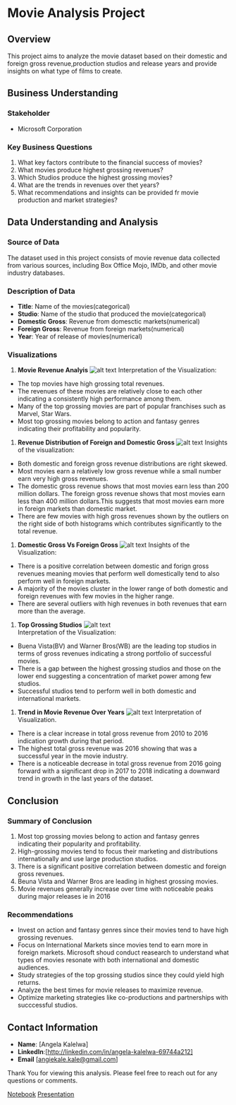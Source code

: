 # Movie Analysis Project

## Overview
This project aims to analyze the movie dataset based on their domestic and foreign gross revenue,production studios and release years and provide insights on what type of films to create.

## Business Understanding
### Stakeholder
- Microsoft Corporation

### Key Business Questions 
1. What key factors contribute to the financial success of movies?
2. What movies produce highest grossing revenues?
3. Which Studios produce the highest grossing movies?
4. What are the trends in revenues over thet years?
5. What recommendations and insights can be provided fr movie production and market strategies?

## Data Understanding and Analysis
### Source of Data
The dataset used in this project consists of movie revenue data collected from various sources, including Box Office Mojo, IMDb, and other movie industry databases.

### Description of Data
- **Title**: Name of the movies(categorical)
- **Studio**: Name of the studio that produced the movie(categorical)
- **Domestic Gross**: Revenue from domesctic markets(numerical)
- **Foreign Gross**: Revenue from foreign markets(numerical)
- **Year**: Year of release of movies(numerical)

### Visualizations
1. **Movie Revenue Analyis**
  ![alt text](image-4.png) 
Interpretation of the Visualization:
- The top movies have high grossing total revenues.
- The revenues of these movies are relatively close to each other indicating a consistently high performance among them.
- Many of the top grossing movies are part of popular franchises such as Marvel, Star Wars.
- Most top grossing movies belong to action and fantasy genres indicating their profitability and popularity.

1. **Revenue Distribution of Foreign and Domestic Gross**
![alt text](image.png)
 Insights of the visualization:
- Both domestic and foreign gross revenue distributions are right skewed.
- Most movies earn a relatively low gross revenue while a small number earn very high gross revenues.
- The domestic gross revenue shows that most movies earn less than 200 million dollars. The foreign gross revenue shows that most movies earn less than 400 million dollars.This suggests that most movies earn more in foreign markets than domestic market.
- There are few movies with high gross revenues shown by the outliers on the right side of both histograms which contributes significantly to the total revenue.

1. **Domestic Gross Vs Foreign Gross**
![alt text](image-1.png)
Insights of the Visualization:
- There is a positive correlation between domestic and forign gross revenues meaning movies that perform well domestically tend to also perform well in foreign markets.
- A majority of the movies cluster in the lower range of both domestic and foreign revenues with few movies in the higher range.
- There are several outliers with high revenues in both revenues that earn more than the average. 

1. **Top Grossing Studios**
![alt text](image-2.png)  
  Interpretation of the Visualization:
- Buena Vista(BV) and Warner Bros(WB) are the leading top studios in terms of gross revenues indicating a strong portfolio of successful movies.
- There is a gap between the highest grossing studios and those on the lower end suggesting a concentration of market power among few studios.
- Successful studios tend to perform well in both domestic and international markets.

1. **Trend in Movie Revenue Over Years**
 ![alt text](image-3.png) 
Interpretation of Visualization.
- There is a clear increase in total gross revenue from 2010 to 2016 indication growth during that period.
-  The highest total gross revenue was 2016 showing that was a successful year in the movie industry.
- There is a noticeable decrease in total gross revenue from 2016 going forward with a significant drop in 2017 to 2018 indicating a downward trend in growth in the last years of the dataset.

## Conclusion 

### Summary of Conclusion
1. Most top grossing movies belong to action and fantasy genres indicating their popularity and profitability.
1. High-grossing movies tend to focus their marketing and distributions internationally and use large production studios.
2. There is a  significant positive correlation between domestic and foreign gross revenues.
3. Beuna Vista and Warner Bros are leading in highest grossing movies.
4. Movie revenues generally increase over time with noticeable peaks during major releases ie in 2016
   
### Recommendations
- Invest on action and fantasy genres since their movies tend to have high grossing revenues.
- Focus on International Markets since movies tend to earn more in foreign markets. Microsoft shoud conduct reasearch to understand what types of movies resonate with both international and domestic audiences.
- Study strategies of the top grossing studios since they could yield high returns.
- Analyze the best times for movie releases to maximize revenue.
- Optimize marketing strategies like co-productions and partnerships with succcessful studios.
  
## Contact Information
- **Name**: [Angela Kalelwa]
- **LinkedIn**:[http://linkedin.com/in/angela-kalelwa-69744a212]
- **Email** [angiekale.kale@gmail.com]
  
Thank You for viewing this analysis. Please feel free to reach out for any questions or comments.


[Notebook](https://github.com/AngelaKalelwa/DS_PROJECTS/blob/master/first_project/index.ipynb)
[Presentation](https://1drv.ms/p/c/020f183b26982933/ETpMonbzrTxCrFlW5aTyhBwB9HRsNhjHznse4h6VYqAIHQ)
